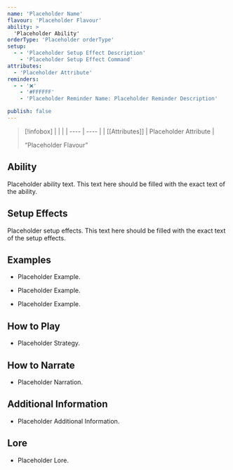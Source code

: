 ```yaml
---
name: 'Placeholder Name'
flavour: 'Placeholder Flavour'
ability: >
  'Placeholder Ability'
orderType: 'Placeholder orderType'
setup:
  - - 'Placeholder Setup Effect Description'
    - 'Placeholder Setup Effect Command'
attributes:
  - 'Placeholder Attribute'
reminders:
  - - '❌'
    - '#FFFFFF'
    - 'Placeholder Reminder Name: Placeholder Reminder Description'

publish: false
---
```

> [!infobox]
> |  |  |
> | ---- | ---- |
> | [[Attributes]] | Placeholder Attribute |
> 
>  “Placeholder Flavour”

## Ability
Placeholder ability text. This text here should be filled with the exact text of the ability.

## Setup Effects
Placeholder setup effects. This text here should be filled with the exact text of the setup effects.

## Examples
- Placeholder Example.

- Placeholder Example.

- Placeholder Example.

## How to Play
- Placeholder Strategy.

## How to Narrate
- Placeholder Narration.

## Additional Information
- Placeholder Additional Information.

## Lore
- Placeholder Lore.